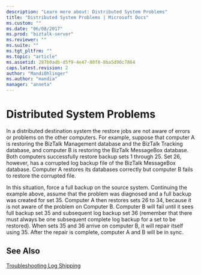 ```yaml
---
description: "Learn more about: Distributed System Problems"
title: "Distributed System Problems | Microsoft Docs"
ms.custom: ""
ms.date: "06/08/2017"
ms.prod: "biztalk-server"
ms.reviewer: ""
ms.suite: ""
ms.tgt_pltfrm: ""
ms.topic: "article"
ms.assetid: 287b0adb-d5f9-4e47-80f8-0ba5d90c7864
caps.latest.revision: 2
author: "MandiOhlinger"
ms.author: "mandia"
manager: "anneta"
---
```

# Distributed System Problems
In a distributed destination system the restore jobs are not aware of errors or problems on the other computers. For example, suppose that computer A is restoring the BizTalk Management database and the BizTalk Tracking database, and computer B is restoring the BizTalk MessageBox database. Both computers successfully restore backup sets 1 through 25. Set 26, however, has a corrupted log backup file of the BizTalk MessageBox database. Computer A restores its databases correctly but computer B fails to restore the corrupted file.  
  
 In this situation, force a full backup on the source system. Continuing the example above, assume that the problem was diagnosed and a full backup was created for set 35. Computer A then restores sets 26 to 34, because it is not aware of the problem on Computer B. Computer B will fail until it sees full backup set 35 and subsequent log backup set 36 (remember that there must always be one subsequent complete log backup for a set to be restored). When sets 35 and 36 arrive on computer B, it will repair itself using 35. After the repair is complete, computer A and B will be in sync.  
  
## See Also  
 [Troubleshooting Log Shipping](../technical-guides/troubleshooting-log-shipping.md)
